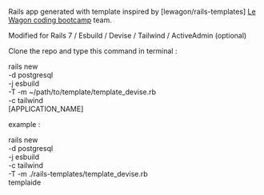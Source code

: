 Rails app generated with template inspired by [lewagon/rails-templates]
[Le Wagon coding bootcamp](https://www.lewagon.com) team.

Modified for Rails 7 / Esbuild / Devise / Tailwind / ActiveAdmin (optional)

Clone the repo and type this command in terminal :

rails new \
-d postgresql \
-j esbuild \
-T -m ~/path/to/template/template_devise.rb \
-c tailwind \
[APPLICATION_NAME]


example :

rails new \
-d postgresql \
-j esbuild \
-c tailwind \
-T -m ./rails-templates/template_devise.rb \
templaide
